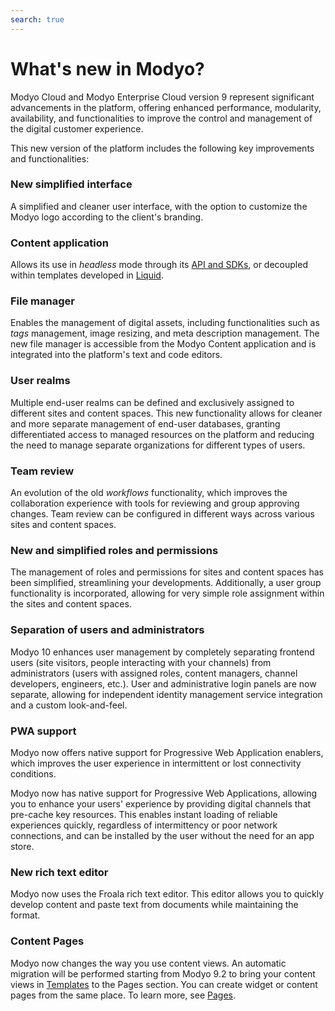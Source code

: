 ```yaml
---
search: true
---
```


# What's new in Modyo?

Modyo Cloud and Modyo Enterprise Cloud version 9 represent significant advancements in the platform, offering enhanced performance, modularity, availability, and functionalities to improve the control and management of the digital customer experience.

This new version of the platform includes the following key improvements and functionalities:

### New simplified interface

A simplified and cleaner user interface, with the option to customize the Modyo logo according to the client's branding.

### Content application

Allows its use in _headless_ mode through its [API and SDKs](/en/platform/content/public-api-reference), or decoupled within templates developed in [Liquid](/en/platform/channels/liquid-markup).

### File manager

Enables the management of digital assets, including functionalities such as _tags_ management, image resizing, and meta description management. The new file manager is accessible from the Modyo Content application and is integrated into the platform's text and code editors.

### User realms

Multiple end-user realms can be defined and exclusively assigned to different sites and content spaces. This new functionality allows for cleaner and more separate management of end-user databases, granting differentiated access to managed resources on the platform and reducing the need to manage separate organizations for different types of users.

### Team review

An evolution of the old _workflows_ functionality, which improves the collaboration experience with tools for reviewing and group approving changes. Team review can be configured in different ways across various sites and content spaces.

### New and simplified roles and permissions

The management of roles and permissions for sites and content spaces has been simplified, streamlining your developments. Additionally, a user group functionality is incorporated, allowing for very simple role assignment within the sites and content spaces.

### Separation of users and administrators

Modyo 10 enhances user management by completely separating frontend users (site visitors, people interacting with your channels) from administrators (users with assigned roles, content managers, channel developers, engineers, etc.). User and administrative login panels are now separate, allowing for independent identity management service integration and a custom look-and-feel.

### PWA support

Modyo now offers native support for Progressive Web Application enablers, which improves the user experience in intermittent or lost connectivity conditions.

Modyo now has native support for Progressive Web Applications, allowing you to enhance your users' experience by providing digital channels that pre-cache key resources. This enables instant loading of reliable experiences quickly, regardless of intermittency or poor network connections, and can be installed by the user without the need for an app store.

### New rich text editor

Modyo now uses the Froala rich text editor. This editor allows you to quickly develop content and paste text from documents while maintaining the format.

### Content Pages

Modyo now changes the way you use content views. An automatic migration will be performed starting from Modyo 9.2 to bring your content views in [Templates](/en/platform/channels/templates) to the Pages section. You can create widget or content pages from the same place. To learn more, see [Pages](/en/platform/channels/pages).
